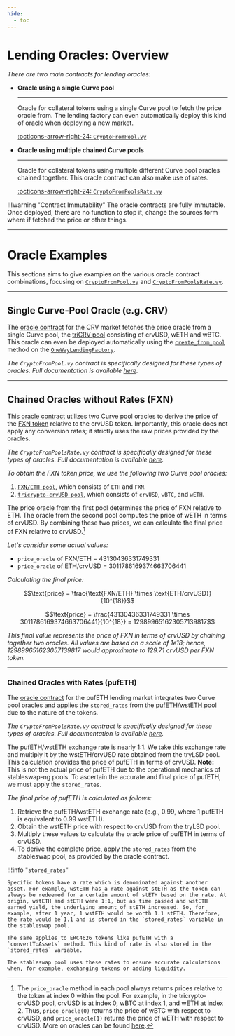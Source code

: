 ```yaml
---
hide:
  - toc
---
```


<h1>Lending Oracles: Overview</h1>

*There are two main contracts for lending oracles:*

<div class="grid cards" markdown>

-   **Oracle using a single Curve pool**

    ---

    Oracle for collateral tokens using a single Curve pool to fetch the price oracle from. The lending factory can even automatically deploy this kind of oracle when deploying a new market.

    [:octicons-arrow-right-24: `CryptoFromPool.vy`](./cryptofrompool.md)

-   **Oracle using multiple chained Curve pools**

    ---

    Oracle for collateral tokens using multiple different Curve pool oracles chained together. This oracle contract can also make use of rates.

    [:octicons-arrow-right-24: `CryptoFromPoolsRate.vy`](./cryptofrompoolsrate.md)

</div>

!!!warning "Contract Immutability"
    The oracle contracts are fully immutable. Once deployed, there are no function to stop it, change the sources form where if fetched the price or other things.


---

# **Oracle Examples**

This sections aims to give examples on the various oracle contract combinations, focusing on [`CryptoFromPool.vy`](../contracts/cryptofrompool.md) and [`CryptoFromPoolsRate.vy`](../contracts/cryptofrompoolsrate.md).


---


## **Single Curve-Pool Oracle (e.g. CRV)**

The [oracle contract](https://etherscan.io/address/0xE0a4C53408f5ACf3246c83b9b8bD8d36D5ee38B8) for the CRV market fetches the price oracle from a single Curve pool, the [triCRV pool](https://etherscan.io/address/0x4eBdF703948ddCEA3B11f675B4D1Fba9d2414A14) consisting of crvUSD, wETH and wBTC. This oracle can even be deployed automatically using the [`create_from_pool`](../contracts/oneway-factory.md#create_from_pool) method on the [`OneWayLendingFactory`](../contracts/oneway-factory.md).

*The `CryptoFromPool.vy` contract is specifically designed for these types of oracles. Full documentation is available [here](../contracts/cryptofrompool.md).*


---


## **Chained Oracles without Rates (FXN)**

This [oracle contract](https://arbiscan.io/address/0xbB82bf9a0C6739c0bacFdFFbcE3D2Ec4AA97970E) utilizes two Curve pool oracles to derive the price of the [FXN token](https://arbiscan.io/address/0x179F38f78346F5942E95C5C59CB1da7F55Cf7CAd) relative to the crvUSD token. Importantly, this oracle does not apply any conversion rates; it strictly uses the raw prices provided by the oracles.
 
*The `CryptoFromPoolsRate.vy` contract is specifically designed for these types of oracles. Full documentation is available [here](../contracts/cryptofrompoolsrate.md).*

*To obtain the FXN token price, we use the following two Curve pool oracles:*

1. [`FXN/ETH pool`](https://arbiscan.io/address/0x5f0985A8aAd85e82fD592a23Cc0501e4345fb18c), which consists of `ETH` and `FXN`.
2. [`tricrypto-crvUSD pool`](https://arbiscan.io/address/0x82670f35306253222F8a165869B28c64739ac62e), which consists of `crvUSD`, `wBTC`, and `wETH`.

The price oracle from the first pool determines the price of FXN relative to ETH. The oracle from the second pool computes the price of wETH in terms of crvUSD. By combining these two prices, we can calculate the final price of FXN relative to crvUSD.[^1]

[^1]: The `price_oracle` method in each pool always returns prices relative to the token at index 0 within the pool. For example, in the tricrypto-crvUSD pool, crvUSD is at index 0, wBTC at index 1, and wETH at index 2. Thus, `price_oracle(0)` returns the price of wBTC with respect to crvUSD, and `price_oracle(1)` returns the price of wETH with respect to crvUSD. More on oracles can be found [here](../../cryptoswap-exchange/tricrypto-ng/pools/oracles.md).

*Let's consider some actual values:*

- `price_oracle` of FXN/ETH = 43130436331749331
- `price_oracle` of ETH/crvUSD = 3011786169374663706441

*Calculating the final price:*

$$\text{price} = \frac{\text{FXN/ETH} \times \text{ETH/crvUSD}}{10^{18}}$$ 

$$\text{price} = \frac{43130436331749331 \times 3011786169374663706441}{10^{18}} = 129899651623057139817$$

*This final value represents the price of FXN in terms of crvUSD by chaining together two oracles. All values are based on a scale of 1e18; hence, 129899651623057139817 would approximate to 129.71 crvUSD per FXN token.*


---


### **Chained Oracles with Rates (pufETH)**

The [oracle contract](https://etherscan.io/address/0xb08eB288C57a37bC82238168ad96e15975602cd9) for the pufETH lending market integrates two Curve pool oracles and applies the `stored_rates` from the [pufETH/wstETH pool](https://etherscan.io/address/0xeeda34a377dd0ca676b9511ee1324974fa8d980d) due to the nature of the tokens.

*The `CryptoFromPoolsRate.vy` contract is specifically designed for these types of oracles. Full documentation is available [here](../contracts/cryptofrompoolsrate.md).*

The pufETH/wstETH exchange rate is nearly 1:1. We take this exchange rate and multiply it by the wstETH/crvUSD rate obtained from the tryLSD pool. This calculation provides the price of pufETH in terms of crvUSD. **Note:** This is not the actual price of pufETH due to the operational mechanics of stableswap-ng pools. To ascertain the accurate and final price of pufETH, we must apply the `stored_rates`.

*The final price of pufETH is calculated as follows:*

1. Retrieve the pufETH/wstETH exchange rate (e.g., 0.99, where 1 pufETH is equivalent to 0.99 wstETH).
2. Obtain the wstETH price with respect to crvUSD from the tryLSD pool.
3. Multiply these values to calculate the oracle price of pufETH in terms of crvUSD.
4. To derive the complete price, apply the `stored_rates` from the stableswap pool, as provided by the oracle contract.


!!!info "`stored_rates`"

    Specific tokens have a rate which is denominated against another asset. For example, wstETH has a rate against stETH as the token can always be redeemed for a certain amount of stETH based on the rate. At origin, wstETH and stETH were 1:1, but as time passed and wstETH earned yield, the underlying amount of stETH increased. So, for example, after 1 year, 1 wstETH would be worth 1.1 stETH. Therefore, the rate would be 1.1 and is stored in the `stored_rates` variable in the stableswap pool.

    The same applies to ERC4626 tokens like pufETH with a `convertToAssets` method. This kind of rate is also stored in the `stored_rates` variable.

    The stableswap pool uses these rates to ensure accurate calculations when, for example, exchanging tokens or adding liquidity.

